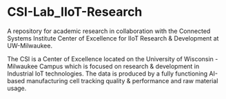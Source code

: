 # CSI-Lab_IIoT-Research
A repository for academic research in collaboration with the Connected Systems Institute Center of Excellence for IIoT Research &amp; Development at UW-Milwaukee.

The CSI is a Center of Excellence located on the University of Wisconsin - Milwaukee Campus which is focused on research & development in Industrial IoT technologies. The data is produced by a fully functioning AI-based manufacturing cell tracking quality & performance and raw material usage. 
